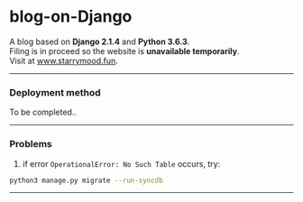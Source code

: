 # blog-on-Django

A blog based on **Django 2.1.4** and **Python 3.6.3**.  
Filing is in proceed so the website is **unavailable temporarily**.  
Visit at www.starrymood.fun.
***
### Deployment method

To be completed..
***
### Problems
1. if error `OperationalError: No Such Table` occurs, try:
  ```bash
  python3 manage.py migrate --run-syncdb
  ```
***
